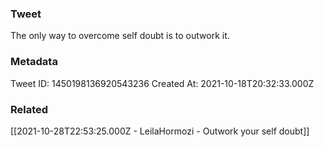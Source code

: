 ### Tweet
The only way to overcome self doubt is to outwork it.

### Metadata
Tweet ID: 1450198136920543236
Created At: 2021-10-18T20:32:33.000Z

### Related
[[2021-10-28T22:53:25.000Z - LeilaHormozi - Outwork your self doubt]]

